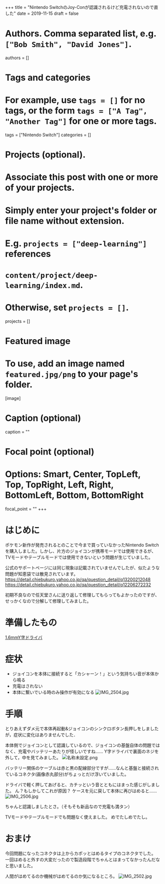 +++
title = "Nintendo SwitchのJoy-Conが認識されるけど充電されないので直した"
date = 2019-11-15
draft = false

# Authors. Comma separated list, e.g. `["Bob Smith", "David Jones"]`.
authors = []

# Tags and categories
# For example, use `tags = []` for no tags, or the form `tags = ["A Tag", "Another Tag"]` for one or more tags.
tags = ["Nintendo Switch"]
categories = []

# Projects (optional).
#   Associate this post with one or more of your projects.
#   Simply enter your project's folder or file name without extension.
#   E.g. `projects = ["deep-learning"]` references 
#   `content/project/deep-learning/index.md`.
#   Otherwise, set `projects = []`.

projects = []

# Featured image
# To use, add an image named `featured.jpg/png` to your page's folder. 
[image]
  # Caption (optional)
  caption = ""

  # Focal point (optional)
  # Options: Smart, Center, TopLeft, Top, TopRight, Left, Right, BottomLeft, Bottom, BottomRight
  focal_point = ""
+++

# はじめに
ポケモン新作が発売されるとのことで今まで買っていなかったNintendo Switchを購入しました。しかし、片方のジョイコンが携帯モードでは使用できるが、TVモードやテーブルモードでは使用できないという問題が生じていました。

公式のサポートページには同じ現象は記載されていませんでしたが、似たような問題が知恵袋では散見されています。
https://detail.chiebukuro.yahoo.co.jp/qa/question_detail/q13200212048
https://detail.chiebukuro.yahoo.co.jp/qa/question_detail/q12206272232

初期不良なので任天堂さんに送り返して修理してもらってもよかったのですが、せっかくなので分解して修理してみました。

# 準備したもの
[1.6mmY字ドライバ](https://www.amazon.co.jp/gp/product/B000AQOESS/ref=ppx_yo_dt_b_asin_title_o00_s00?ie=UTF8&psc=1)

# 症状
- ジョイコンを本体に接続すると「カシャーン！」という気持ちい音が本体から鳴る
- 充電はされない
- 本体に繋いでいる時のみ操作が有効になる
![IMG_2504.jpg](https://qiita-image-store.s3.ap-northeast-1.amazonaws.com/0/340630/9e8da20b-3576-d0e6-f3b9-9af3bd77e16d.jpeg)


# 手順
とりあえずダメ元で本体再起動&ジョイコンのシンクロボタン長押しをしましたが，症状に変化はありませんでした．

本体側でジョイコンとして認識しているので、ジョイコンの基盤自体の問題ではなく、充電やバッテリーあたりが怪しいですね……
Y字ドライバで裏面のネジを外して，中を見てみました。
![名称未設定.png](https://qiita-image-store.s3.ap-northeast-1.amazonaws.com/0/340630/1d59f160-caed-7145-4324-5be4d49733f6.png)

バッテリー関係のケーブルは赤と黒の配線部分ですが……なんと基盤と接続されているコネクタ(画像赤丸部分)がちょっとだけ浮いていました。

ドライバで軽く押してあげると、カチッという音とともにはまった感じがしました。
ん？もしかしてこれが原因？
ケースを元に戻して本体に再びはめると……
![IMG_2506.jpg](https://qiita-image-store.s3.ap-northeast-1.amazonaws.com/0/340630/669dcf57-9d15-ab97-3db6-dac573b9bccc.jpeg)

ちゃんと認識しましたとさ。（そもそも新品なので充電も満タン）

TVモードやテーブルモードでも問題なく使えました。
めでたしめでたし。

# おまけ
今回問題になったコネクタは上からカポッとはめるタイプのコネクタでした。
一回はめると外すの大変だったので製造段階でちゃんとはまってなかったんだなと思いました。

人間がはめてるのか機械がはめてるのか気になるところ。
![IMG_2502.jpg](https://qiita-image-store.s3.ap-northeast-1.amazonaws.com/0/340630/4edd5db0-e30a-66b3-fd0b-e3c8f219a2b5.jpeg)
